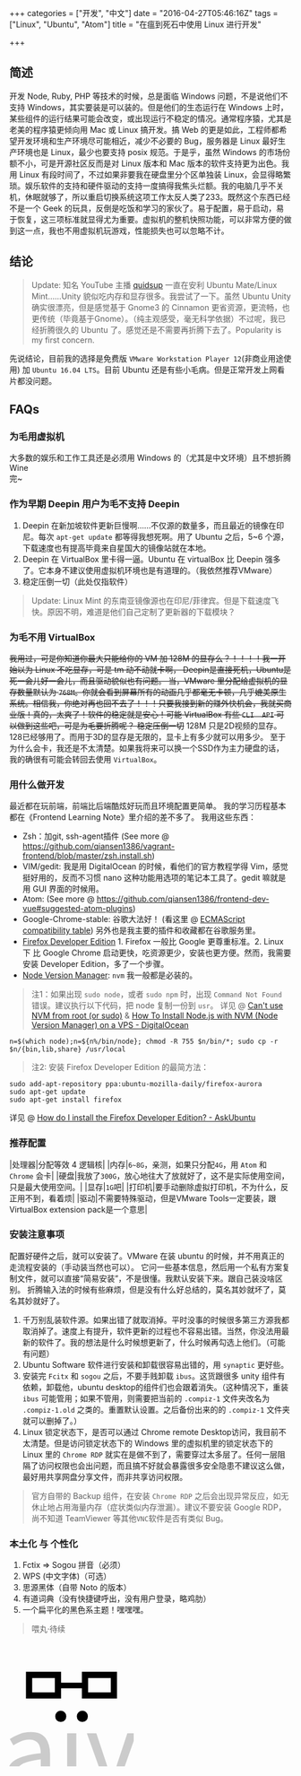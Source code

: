 +++
categories = ["开发", "中文"]
date = "2016-04-27T05:46:16Z"
tags = ["Linux", "Ubuntu", "Atom"]
title = "在瘟到死石中使用 Linux 进行开发"

+++

简述
------

开发 Node, Ruby, PHP 等技术的时候，总是面临 Windows 问题，不是说他们不支持 Windows，其实要装是可以装的。但是他们的生态运行在 Windows 上时，某些组件的运行结果可能会改变，或出现运行不稳定的情况。通常程序猿，尤其是老美的程序猿更倾向用 Mac 或 Linux 搞开发。搞 Web 的更是如此，工程师都希望开发环境和生产环境尽可能相近，减少不必要的 Bug，服务器是 Linux 最好生产环境也是 Linux，最少也要支持 posix 规范。于是乎，虽然 Windows 的市场份额不小，可是开源社区反而是对 Linux 版本和 Mac 版本的软件支持更为出色。我用 Linux 有段时间了，不过如果非要我在硬盘里分个区单独装 Linux，会显得略繁琐。娱乐软件的支持和硬件驱动的支持一度搞得我焦头烂额。我的电脑几乎不关机，休眠就够了，所以重启切换系统这项工作太反人类了233。既然这个东西已经不是一个 Geek 的玩具，反倒是吃饭和学习的家伙了。易于配置，易于启动，易于恢复，这三项标准就显得尤为重要。虚拟机的整机快照功能，可以非常方便的做到这一点，我也不用虚拟机玩游戏，性能损失也可以忽略不计。

结论
------

> Update: 知名 YouTube 主播 [quidsup](https://www.youtube.com/user/quidsup) 一直在安利 Ubuntu Mate/Linux Mint……Unity 貌似吃内存和显存很多。我尝试了一下。虽然 Ubuntu Unity 确实很漂亮，但是感觉基于 Gnome3 的 Cinnamon 更省资源，更流畅，也更传统（毕竟基于Gnome）。（纯主观感受，毫无科学依据）不过呢，我已经折腾很久的 Ubuntu 了。感觉还是不需要再折腾下去了。Popularity is my first concern.

先说结论，目前我的选择是免费版 `VMware Workstation Player 12`(非商业用途使用) 加 `Ubuntu 16.04 LTS`。目前 Ubuntu 还是有些小毛病。但是正常开发上网看片都没问题。


FAQs
------

### 为毛用虚拟机

大多数的娱乐和工作工具还是必须用 Windows 的（尤其是中文环境）且不想折腾 Wine<br>完~


### 作为早期 Deepin 用户为毛不支持 Deepin

1. Deepin 在新加坡软件更新巨慢啊……不仅源的数量多，而且最近的镜像在印尼。每次 `apt-get update` 都等得我想死啊。用了 Ubuntu 之后，5~6 个源，下载速度也有提高毕竟来自星国大的镜像站就在本地。
2. Deepin 在 VirtualBox 里卡得一逼。Ubuntu 在 virtualBox 比 Deepin 强多了。它本身不建议使用虚拟机环境也是有道理的。（我依然推荐VMware）
3. 稳定压倒一切（此处仅指软件）

> Update: Linux Mint 的东南亚镜像源也在印尼/菲律宾。但是下载速度飞快。原因不明，难道是他们自己定制了更新器的下载模块？
 

### 为毛不用 VirtualBox

~~我用过，可是你知道你最大只能给你的 VM 加 128M 的显存么？！！！！我一开始以为 Linux 不吃显存，可是 tm 动不动就卡啊， Deepin是直接死机，Ubuntu是死一会儿好一会儿，而且驱动貌似也有问题。
当，VMware 里分配给虚拟机的显存数量默认为 `768M`。你就会看到屏幕所有的动画几乎都毫无卡顿，几乎媲美原生系统。相信我，你绝对再也回不去了！！！只要我接到新的赚外快机会，我就买商业版！真的，太爽了！软件的稳定就是安心！可能 VirtualBox 有些 `CLI  API` 可以做到这些吧，可是为毛要折腾呢？
稳定压倒一切~~
128M 只是2D视频的显存。128已经够用了。而用于3D的显存是无限的，显卡上有多少就可以用多少。
至于为什么会卡，我还是不太清楚。如果我将来可以换一个SSD作为主力硬盘的话，我的确很有可能会转回去使用 `VirtualBox`。


### 用什么做开发

最近都在玩前端，前端比后端酷炫好玩而且环境配置更简单。
我的学习历程基本都在《Frontend Learning Note》里介绍的差不多了。
我用这些东西：

- Zsh：加git, ssh-agent插件 (See more @ https://github.com/qiansen1386/vagrant-frontend/blob/master/zsh.install.sh)
- VIM/gedit: 我是用 DigitalOcean 的时候，看他们的官方教程学得 Vim，感觉挺好用的，反而不习惯 nano 这种功能用选项的笔记本工具了。gedit 嘛就是用 GUI 界面的时候用。
- Atom: (See more @ https://github.com/qiansen1386/frontend-dev-vue#suggested-atom-plugins)
- Google-Chrome-stable: 谷歌大法好！ (看这里 @ [ECMAScript compatibility table](https://kangax.github.io/compat-table/es6/)) 另外也是我主要的插件和收藏都在谷歌服务里。
- [Firefox Developer Edition](https://www.mozilla.org/en-US/firefox/developer/) 1. Firefox 一般比 Google 更尊重标准。2. Linux 下 比 Google Chrome 启动更快，吃资源更少，安装也更方便。然而，我需要安装 Developer Edition，多了一个步骤。
- [Node Version Manager](https://github.com/creationix/nvm): `nvm` 我一般都是必装的。


> 注1：如果出现 `sudo node`，或者 `sudo npm` 时，出现 `Command Not Found` 错误。建议执行以下代码，把 node 复制一份到 `usr`。
详见 @ [Can't use NVM from root (or sudo)](http://stackoverflow.com/questions/21215059/cant-use-nvm-from-root-or-sudo) & [How To Install Node.js with NVM (Node Version Manager) on a VPS - DigitalOcean](https://www.digitalocean.com/community/tutorials/how-to-install-node-js-with-nvm-node-version-manager-on-a-vps#-installing-nodejs-on-a-vps)
```shell
n=$(which node);n=${n%/bin/node}; chmod -R 755 $n/bin/*; sudo cp -r $n/{bin,lib,share} /usr/local
```

> 注2: 安装 Firefox Developer Edition 的最简方法：
```shell
sudo add-apt-repository ppa:ubuntu-mozilla-daily/firefox-aurora
sudo apt-get update
sudo apt-get install firefox
```
详见 @ [How do I install the Firefox Developer Edition? - AskUbuntu](http://askubuntu.com/questions/548003/how-do-i-install-the-firefox-developer-edition)


### 推荐配置

|处理器|分配等效 4 逻辑核|
|内存|`6~8G`，亲测，如果只分配`4G`，用 `Atom` 和 `Chrome` 会卡|
|硬盘|我放了`300G`，放心地往大了放就好了，这不是实际使用空间，只是最大使用空间。|
|显存|`1G`吧|
|打印机|要手动删除虚拟打印机，不为什么，反正用不到，看着烦|
|驱动|不需要特殊驱动，但是VMware Tools一定要装，跟VirtualBox extension pack是一个意思|


### 安装注意事项

配置好硬件之后，就可以安装了。VMware 在装 ubuntu 的时候，并不用真正的走流程安装的（手动装当然也可以）。
它问一些基本信息，然后用一个私有方案复制文件，就可以直接“简易安装”，不是很懂。我默认安装下来。跟自己装没啥区别。
折腾输入法的时候有些麻烦，但是没有什么好总结的，莫名其妙就坏了，莫名其妙就好了。

1. 千万别乱装软件源。如果出错了就取消掉。平时没事的时候很多第三方源我都取消掉了。速度上有提升，软件更新的过程也不容易出错。当然，你没法用最新的软件了。我的想法是什么时候想更新了，什么时候再勾选上他们。（可能有问题）
2. Ubuntu Software 软件进行安装和卸载很容易出错的，用 `synaptic` 更好些。
3. 安装完 `Fcitx` 和 `sogou` 之后，不要手贱卸载 `ibus`。这货跟很多 unity 组件有依赖，卸载他，ubuntu desktop的组件们也会跟着消失。（这种情况下，重装 `ibus` 可能管用；如果不管用，则需要把当前的 `.compiz-1` 文件夹改名为 `.compiz-1.old` 之类的。重置默认设置。之后备份出来的的 `.compiz-1` 文件夹就可以删掉了。）
4. Linux 锁定状态下，是否可以通过 Chrome remote Desktop访问，我目前不太清楚。但是访问锁定状态下的 Windows 里的虚拟机里的锁定状态下的 Linux 里的 `Chrome RDP` 就实在是做不到了，需要穿过太多层了。任何一层阻隔了访问权限也会出问题，而且搞不好就会暴露很多安全隐患不建议这么做，最好用共享网盘分享文件，而非共享访问权限。

> 官方自带的 Backup 组件，在安装 `Chrome RDP` 之后会出现异常反应，如无休止地占用海量内存（症状类似内存泄漏）。建议不要安装 Google RDP，尚不知道 TeamViewer 等其他`VNC`软件是否有类似 Bug。

### 本土化 与 个性化

1. Fctix => Sogou 拼音（必须）
2. WPS (中文字体)（可选）
3. 思源黑体（自带 Noto 的版本）
4. 有道词典（没有快捷键呼出，没有用户登录，略鸡肋）
5. 一个扁平化的黑色系主题！嘿嘿嘿。

> 喂丸·待续
<div class="thumbinner" style="width:222px;">
<svg xmlns="http://www.w3.org/2000/svg" id="svg2" viewBox="0 0 200 200">
  <g id="glass" fill="none" stroke="#000">
    <path stroke-width="10" d="M31.625 53h46.5v33h-46.5z"/>
    <path stroke-width="10" d="M121.625 53h46.5v33h-46.5z"/>
    <path stroke-width="9" d="M80.375 70.014h37"/>
  </g>
  <g id="..">
    <path d="M82.72 128.695q-3.96 0-6.48-2.52-2.52-2.7-2.52-6.48 0-3.78 2.52-6.3 2.52-2.7 6.48-2.7 3.78 0 6.3 2.7 2.52 2.52 2.52 6.3t-2.52 6.48q-2.52 2.52-6.3 2.52z"/>
    <path d="M117.28 128.695q-3.78 0-6.3-2.52-2.52-2.7-2.52-6.48 0-3.78 2.52-6.3 2.52-2.7 6.3-2.7 3.96 0 6.48 2.7 2.52 2.52 2.52 6.3t-2.52 6.48q-2.52 2.52-6.48 2.52z"/>
  </g>
  <g id="naive" fill-opacity=".2">
    <path d="M-96.22 146.875h12.24l1.26 12.6h.54q6.3-6.3 13.14-10.44 7.02-4.32 16.2-4.32 13.86 0 20.16 8.64 6.48 8.64 6.48 25.56v55.44h-14.76v-53.46q0-12.42-3.96-17.82-3.96-5.58-12.6-5.58-6.84 0-12.06 3.42-5.22 3.42-11.88 10.08v63.36h-14.76v-87.48z"/>
    <path d="M22.38 236.515q-10.98 0-18.36-6.48-7.2-6.48-7.2-18.36 0-14.4 12.78-21.96 12.78-7.74 40.86-10.8 0-4.14-.9-8.1-.72-3.96-2.7-7.02-1.98-3.06-5.58-4.86-3.42-1.98-8.82-1.98-7.56 0-14.22 2.88-6.66 2.88-11.88 6.48L.6 156.055q6.12-3.96 14.94-7.56 8.82-3.78 19.44-3.78 16.02 0 23.22 9.9 7.2 9.72 7.2 26.1v53.64H53.16l-1.26-10.44h-.54q-6.3 5.22-13.5 9-7.2 3.6-15.48 3.6zm4.32-11.88q6.3 0 11.88-2.88 5.58-3.06 11.88-8.82v-24.3q-10.98 1.44-18.54 3.42-7.38 1.98-12.06 4.68-4.5 2.7-6.66 6.3-1.98 3.42-1.98 7.56 0 7.56 4.5 10.8 4.5 3.24 10.98 3.24z"/>
    <path d="M92.922 146.875h14.76v87.48h-14.76v-87.48z"/>
    <path d="M124.62 146.875h15.3l16.56 49.68 3.96 12.96q2.16 6.48 4.14 12.78h.72q1.98-6.3 3.96-12.78l3.96-12.96 16.56-49.68h14.58l-30.96 87.48h-17.28l-31.5-87.48z"/>
    <path d="M256 236.515q-8.82 0-16.56-3.06-7.56-3.24-13.32-9-5.58-5.94-8.82-14.4t-3.24-19.26q0-10.8 3.24-19.26 3.42-8.64 8.82-14.58 5.58-5.94 12.6-9 7.02-3.24 14.58-3.24 8.28 0 14.76 2.88 6.66 2.88 10.98 8.28 4.5 5.4 6.84 12.96 2.34 7.56 2.34 16.92 0 2.34-.18 4.68 0 2.16-.36 3.78h-59.04q.9 14.04 8.64 22.32 7.92 8.1 20.52 8.1 6.3 0 11.52-1.8 5.4-1.98 10.26-5.04l5.22 9.72q-5.76 3.6-12.78 6.3-7.02 2.7-16.02 2.7zm19.26-52.92q0-13.32-5.76-20.16-5.58-7.02-15.84-7.02-4.68 0-9 1.8-4.14 1.8-7.56 5.4-3.42 3.42-5.76 8.46-2.16 5.04-2.88 11.52h46.8z"/>
  </g>
</svg>
</div>